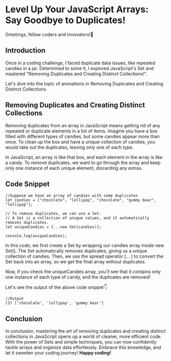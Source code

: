 # Level Up Your JavaScript Arrays: Say Goodbye to Duplicates!

Greetings, fellow coders and innovators!👋

## Introduction
Once in a coding challenge, I faced duplicate data issues, like repeated candies in a jar. Determined to solve it, I explored JavaScript's Set and mastered "Removing Duplicates and Creating Distinct Collections!".

Let's dive into the topic of animations in Removing Duplicates and Creating Distinct Collections.

## Removing Duplicates and Creating Distinct Collections
Removing duplicates from an array in JavaScript means getting rid of any repeated or duplicate elements in a list of items. Imagine you have a box filled with different types of candies, but some candies appear more than once. To clean up the box and have a unique collection of candies, you would take out the duplicates, leaving only one of each type.


In JavaScript, an array is like that box, and each element in the array is like a candy. To remove duplicates, we want to go through the array and keep only one instance of each unique element, discarding any extras.

## Code Snippet

```
//Suppose we have an array of candies with some duplicates
let candies = ["chocolate", "lollipop", "chocolate", "gummy bear", "lollipop"];

// To remove duplicates, we can use a Set.
// A Set is a collection of unique values, and it automatically removes duplicates.
let uniqueCandies = [...new Set(candies)];

console.log(uniqueCandies);
```

In this code, we first create a Set by wrapping our candies array inside new Set(). The Set automatically removes duplicates, giving us a unique collection of candies. Then, we use the spread operator [... ] to convert the Set back into an array, so we get the final array without duplicates.

Now, if you check the uniqueCandies array, you'll see that it contains only one instance of each type of candy, and the duplicates are removed!

Let's see the output of the above code snippet👇


```
//Output
(3) ['chocolate', 'lollipop', 'gummy bear']
```

## Conclusion
In conclusion, mastering the art of removing duplicates and creating distinct collections in JavaScript opens up a world of cleaner, more efficient code. With the power of Sets and simple techniques, you can now confidently tackle arrays and organize data effortlessly. Embrace this knowledge, and let it sweeten your coding journey! **Happy coding!**
